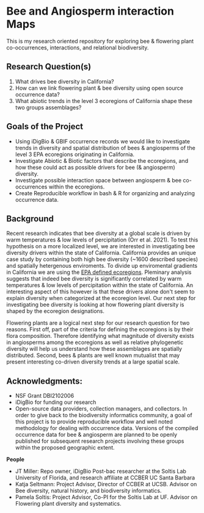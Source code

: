# Bee and Angiosperm interaction Maps

This is my research oriented repository for exploring bee & flowering plant co-occurrences, interactions, and relational biodiversity. 

## **Research Question(s)**
1. What drives bee diversity in California? 
2. How can we link flowering plant & bee diversity using open source occurrence data? 
3. What abiotic trends in the level 3 ecoregions of California shape these two groups assemblages?

## **Goals of the Project**
- Using iDigBio & GBIF occurrence records we would like to investigate trends in diversity and spatial distribution of bees & angiosperms of the level 3 EPA ecoregions originating in California.
- Investigate Abiotic & Biotic factors that describe the ecoregions, and how these could act as possible drivers for bee (& angiosperm) diversity.
- Investigate possible interaction space between angiosperm & bee co-occurrences within the ecoregions. 
- Create Reproducible workflow in bash & R for organizing and analyzing occurrence data. 

## **Background**
Recent research indicates that bee diversity at a global scale is driven by warm temperatures & low levels of percipitation (Orr et al. 2021). To test this hypothesis on a more localized level, we are interested in investigating bee diversity drivers within the state of California. California provides an unique case study by containing both high bee diversity (~1600 described species) and spatially hetergenous enviroments. To divide up enviromental gradients in California we are using the [EPA defined ecoregions](https://gaftp.epa.gov/EPADataCommons/ORD/Ecoregions/ca/CA_eco_front_ofr20161021_sheet1.pdf). Pleminary analysis suggests that indeed bee diversity is significantly correlated by warm temperatures & low levels of percipitation within the state of California. An interesting aspect of this however is that these drivers alone don't seem to explain diversity when categorized at the ecoregion level. Our next step for investigating bee diversity is looking at how flowering plant diversity is shaped by the ecoregion designations. 

Flowering plants are a logical next step for our research question for two reasons. First off, part of the criteria for defining the ecoregions is by their flora composition. Therefore identifying what magnitude of diversity exists in angiosperms among the ecoregions as well as relative phylogenetic diversity will help us understand how these assemblages are spatially distributed. Second, bees & plants are well known mutualist that may present interesting co-driven diversity trends at a large spatial scale. 

## Acknowledgments:
- NSF Grant DBI2102006
- iDigBio for funding our research
- Open-source data providers, collection managers, and collectors. In order to give back to the biodiversity informatics community, a goal of this project is to provide reproducible workflow and well noted methodology for dealing with occurrence data. Versions of the compiled occurrence data for bee & angiosperm are planned to be openly published for subsequent research projects involving these groups within the proposed geographic extent.  

**People**
- JT Miller: Repo owner, iDigBio Post-bac researcher at the Soltis Lab University of Florida, and research affiliate at CCBER UC Santa Barbara 
- Katja Seltmann: Project Advisor, Director of CCBER at UCSB. Advisor on Bee diversity, natural history, and biodiversity informatics. 
- Pamela Soltis: Project Advisor, Co-PI for the Soltis Lab at UF. Advisor on Flowering plant diversity and systematics. 
